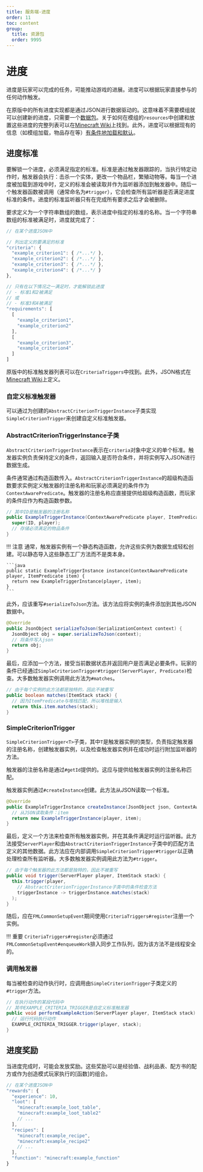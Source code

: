 ```yaml
---
title: 服务端-进度
order: 11
toc: content
group:
  title: 资源包
  order: 9995
---
```

进度
============

进度是玩家可以完成的任务，可能推动游戏的进展。进度可以根据玩家直接参与的任何动作触发。

在原版中的所有进度实现都是通过JSON进行数据驱动的。这意味着不需要模组就可以创建新的进度，只需要一个[数据包][datapack]。关于如何在模组的`resources`中创建和放置这些进度的完整列表可以在[Minecraft Wiki][wiki]上找到。此外，进度可以根据现有的信息（如模组加载，物品存在等）[有条件地加载和默认][conditional]。

进度标准
--------------------

要解锁一个进度，必须满足指定的标准。标准是通过触发器跟踪的，当执行特定动作时，触发器会执行：击杀一个实体，更改一个物品栏，繁殖动物等。每当一个进度被加载到游戏中时，定义的标准会被读取并作为监听器添加到触发器中。随后一个触发器函数被调用（通常命名为`#trigger`），它会检查所有监听器是否满足进度标准的条件。进度的标准监听器只有在完成所有要求之后才会被删除。

要求定义为一个字符串数组的数组，表示进度中指定的标准的名称。当一个字符串数组的标准被满足时，进度就完成了：

```js
// 在某个进度JSON中

// 列出定义的要满足的标准
"criteria": {
  "example_criterion1": { /*...*/ },
  "example_criterion2": { /*...*/ },
  "example_criterion3": { /*...*/ },
  "example_criterion4": { /*...*/ }
},

// 只有在以下情况之一满足时，才能解锁此进度
// - 标准1和2被满足
// 或
// - 标准3和4被满足
"requirements": [
  [
    "example_criterion1",
    "example_criterion2"
  ],
  [
    "example_criterion3",
    "example_criterion4"
  ]
]
```

原版中的标准触发器列表可以在`CriteriaTriggers`中找到。此外，JSON格式在[Minecraft Wiki][triggers]上定义。

### 自定义标准触发器

可以通过为创建的`AbstractCriterionTriggerInstance`子类实现`SimpleCriterionTrigger`来创建自定义标准触发器。

### AbstractCriterionTriggerInstance子类

`AbstractCriterionTriggerInstance`表示在`criteria`对象中定义的单个标准。触发器实例负责保持定义的条件，返回输入是否符合条件，并将实例写入JSON进行数据生成。

条件通常通过构造函数传入。`AbstractCriterionTriggerInstance`的超级构造函数要求实例定义触发器的注册名称和玩家必须满足的条件作为`ContextAwarePredicate`。触发器的注册名称应直接提供给超级构造函数，而玩家的条件应作为构造函数参数。

```java
// 其中ID是触发器的注册名称
public ExampleTriggerInstance(ContextAwarePredicate player, ItemPredicate item) {
  super(ID, player);
  // 存储必须满足的物品条件
}
```

!!! 注意
    通常，触发器实例有一个静态构造函数，允许这些实例为数据生成轻松创建。可以静态导入这些静态工厂方法而不是类本身。

    ```java
    public static ExampleTriggerInstance instance(ContextAwarePredicate player, ItemPredicate item) {
      return new ExampleTriggerInstance(player, item);
    }
    ```

此外，应该重写`#serializeToJson`方法。该方法应将实例的条件添加到其他JSON数据中。

```java
@Override
public JsonObject serializeToJson(SerializationContext context) {
  JsonObject obj = super.serializeToJson(context);
  // 将条件写入json
  return obj;
}
```

最后，应添加一个方法，接受当前数据状态并返回用户是否满足必要条件。玩家的条件已经通过`SimpleCriterionTrigger#trigger(ServerPlayer, Predicate)`检查。大多数触发器实例调用此方法为`#matches`。

```java
// 由于每个实例的此方法都是独特的，因此不被重写
public boolean matches(ItemStack stack) {
  // 因为ItemPredicate与堆栈匹配，所以堆栈是输入
  return this.item.matches(stack);
}
```

### SimpleCriterionTrigger

`SimpleCriterionTrigger<T>`子类，其中`T`是触发器实例的类型，负责指定触发器的注册名称，创建触发器实例，以及检查触发器实例并在成功时运行附加监听器的方法。

触发器的注册名称是通过`#getId`提供的。这应与提供给触发器实例的注册名称匹配。

触发器实例通过`#createInstance`创建。此方法从JSON读取一个标准。

```java
@Override
public ExampleTriggerInstance createInstance(JsonObject json, ContextAwarePredicate player, DeserializationContext context) {
  // 从JSON读取条件：item
  return new ExampleTriggerInstance(player, item);
}
```

最后，定义一个方法来检查所有触发器实例，并在其条件满足时运行监听器。此方法接受`ServerPlayer`和由`AbstractCriterionTriggerInstance`子类中的匹配方法定义的其他数据。此方法应在内部调用`SimpleCriterionTrigger#trigger`以正确处理检查所有监听器。大多数触发器实例调用此方法为`#trigger`。

```java
// 由于每个触发器的此方法都是独特的，因此不被重写
public void trigger(ServerPlayer player, ItemStack stack) {
  this.trigger(player,
    // AbstractCriterionTriggerInstance子类中的条件检查方法
    triggerInstance -> triggerInstance.matches(stack)
  );
}
```

随后，应在`FMLCommonSetupEvent`期间使用`CriteriaTriggers#register`注册一个实例。

!!! 重要
    `CriteriaTriggers#register`必须通过`FMLCommonSetupEvent#enqueueWork`排入同步工作队列，因为该方法不是线程安全的。

### 调用触发器

每当被检查的动作执行时，应调用由`SimpleCriterionTrigger`子类定义的`#trigger`方法。

```java
// 在执行动作的某段代码中
// 其中EXAMPLE_CRITERIA_TRIGGER是自定义标准触发器
public void performExampleAction(ServerPlayer player, ItemStack stack) {
  // 运行代码执行动作
  EXAMPLE_CRITERIA_TRIGGER.trigger(player, stack);
}
```

进度奖励
-------------------

当进度完成时，可能会发放奖励。这些奖励可以是经验值、战利品表、配方书的配方或作为创造模式玩家执行的[函数]的组合。

```js
// 在某个进度JSON中
"rewards": {
  "experience": 10,
  "loot": [
    "minecraft:example_loot_table",
    "minecraft:example_loot_table2"
    // ...
  ],
  "recipes": [
    "minecraft:example_recipe",
    "minecraft:example_recipe2"
    // ...
  ],
  "function": "minecraft:example_function"
}
```

[datapack]: https://minecraft.wiki/w/Data_pack
[wiki]: https://minecraft.wiki/w/Advancement/JSON_format
[conditional]: ./conditional.md#implementations
[function]: https://minecraft.wiki/w/Function_(Java_Edition)
[triggers]: https://minecraft.wiki/w/Advancement/JSON_format#List_of_triggers